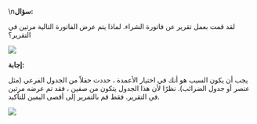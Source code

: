 \n**سؤال:**

لقد قمت بعمل تقرير عن فاتورة الشراء. لماذا يتم عرض الفاتورة التالية مرتين في التقرير؟

![](https://docs.erpnext.com/files/3w1roiE.png)

**إجابة:**

يجب أن يكون السبب هو أنك في اختيار الأعمدة ، حددت حقلاً من الجدول الفرعي (مثل عنصر أو جدول الضرائب). نظرًا لأن هذا الجدول يتكون من صفين ، فقد تم عرضه مرتين في التقرير. فقط قم بالتمرير إلى أقصى اليمين للتأكيد.

![](https://docs.erpnext.com/files/BFinlvC.png)